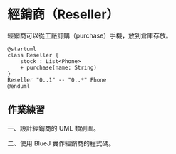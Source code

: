 # 經銷商（Reseller）

經銷商可以從工廠訂購（purchase）手機，放到倉庫存放。

```uml
@startuml
class Reseller {
    stock : List<Phone>
    + purchase(name: String)
}
Reseller "0..1" -- "0..*" Phone
@enduml
```

## 作業練習

一、設計經銷商的 UML 類別圖。

二、使用 BlueJ 實作經銷商的程式碼。